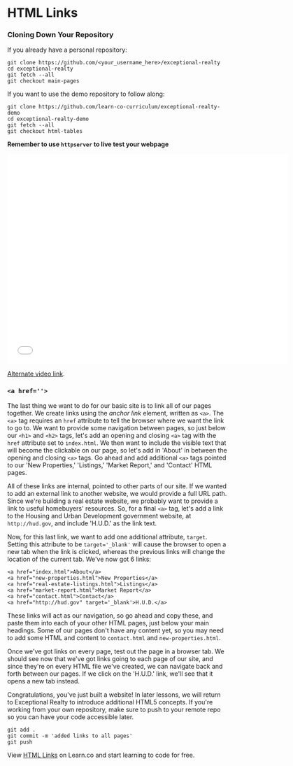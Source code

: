 # HTML Links

### Cloning Down Your Repository

If you already have a personal repository:

```
git clone https://github.com/<your_username_here>/exceptional-realty
cd exceptional-realty
git fetch --all
git checkout main-pages
```

If you want to use the demo repository to follow along:

```
git clone https://github.com/learn-co-curriculum/exceptional-realty-demo
cd exceptional-realty-demo
git fetch --all
git checkout html-tables
```

**Remember to use `httpserver` to live test your webpage**

<iframe width="640" height="480" src="//www.youtube.com/embed/_vZ7x_nFSl0?rel=0&modestbranding=1" frameborder="0" allowfullscreen></iframe>

<p><a href="https://www.youtube.com/watch?v=_vZ7x_nFSl0">Alternate video link</a>.</p>

### `<a href=''>`

The last thing we want to do for our basic site is to link all of our pages
together. We create links using the _anchor link_ element, written as `<a>`.
The `<a>` tag requires an `href` attribute to tell the browser where we want
the link to go to. We want to provide some navigation between pages, so just
below our `<h1>` and `<h2>` tags, let's add an opening and closing `<a>` tag
with the `href` attribute set to `index.html`. We then want to include the
visible text that will become the clickable on our page, so let's add in
'About' in between the opening and closing `<a>` tags. Go ahead and add
additional `<a>` tags pointed to our 'New Properties,' 'Listings,' 'Market
Report,' and 'Contact' HTML pages.

All of these links are internal, pointed to other parts of our site. If we
wanted to add an external link to another website, we would provide a full URL
path. Since we're building a real estate website, we probably want to provide a link
to useful homebuyers' resources. So, for a final `<a>` tag, let's add a link to
the Housing and Urban Development government website, at `http://hud.gov`, and
include 'H.U.D.' as the link text.

Now, for this last link, we want to add one additional attribute, `target`.
Setting this attribute to be `target='_blank'` will cause the browser to open a
new tab when the link is clicked, whereas the previous links will change the
location of the current tab. We've now got 6 links:

```
<a href="index.html">About</a>
<a href="new-properties.html">New Properties</a>
<a href="real-estate-listings.html">Listings</a>
<a href="market-report.html">Market Report</a>
<a href="contact.html">Contact</a>
<a href="http://hud.gov" target='_blank'>H.U.D.</a>
```

These links will act as our navigation, so go ahead and copy these, and paste
them into each of your other HTML pages, just below your main headings. Some of
our pages don't have any content yet, so you may need to add some HTML and
content to `contact.html` and `new-properties.html`.

Once we've got links on every page, test out the page in a browser tab. We
should see now that we've got links going to each page of our site, and since
they're on every HTML file we've created, we can navigate back and forth
between our pages. If we click on the 'H.U.D.' link, we'll see that it opens a
new tab instead.

Congratulations, you've just built a website! In later lessons, we will
return to Exceptional Realty to introduce additional HTML5 concepts. If you're
working from your own repository, make sure to push to your remote repo so you
can have your code accessible later.

```
git add .
git commit -m 'added links to all pages'
git push
```

<p data-visibility="hidden">View <a href="https://learn.co/lessons/html-links" title="HTML Links">HTML Links</a> on Learn.co and start learning to code for free.</p>
